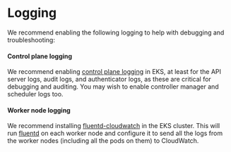 # Logging

We recommend enabling the following logging to help with debugging and troubleshooting:



<div className="dlist">

#### Control plane logging

We recommend enabling [control plane logging](https://docs.aws.amazon.com/eks/latest/userguide/control-plane-logs.html)
in EKS, at least for the API server logs, audit logs, and authenticator logs, as these are critical for debugging and
auditing. You may wish to enable controller manager and scheduler logs too.

#### Worker node logging

We recommend installing [fluentd-cloudwatch](https://github.com/helm/charts/tree/master/incubator/fluentd-cloudwatch)
in the EKS cluster. This will run [fluentd](https://www.fluentd.org/) on each worker node and configure it to send all
the logs from the worker nodes (including all the pods on them) to CloudWatch.


</div>



<!-- ##DOCS-SOURCER-START
{"sourcePlugin":"Service Catalog Reference","hash":"5c4a4435131b8f7807faef8687f6799f"}
##DOCS-SOURCER-END -->
